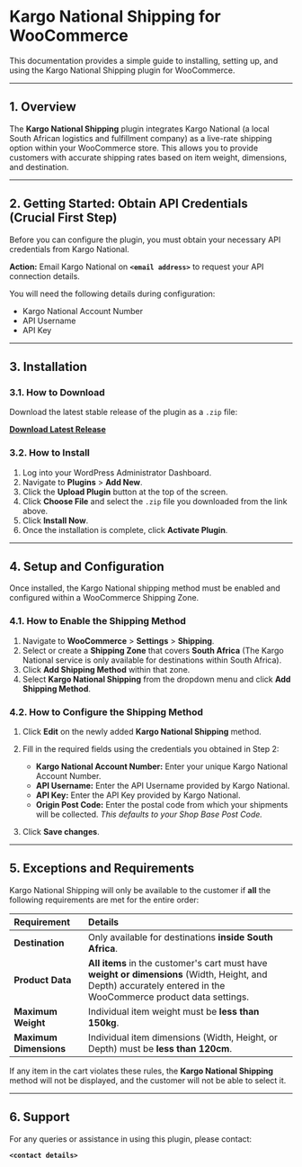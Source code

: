 # Kargo National Shipping for WooCommerce

This documentation provides a simple guide to installing, setting up, and using the Kargo National Shipping plugin for WooCommerce.

---

## 1. Overview

The **Kargo National Shipping** plugin integrates Kargo National (a local South African logistics and fulfillment company) as a live-rate shipping option within your WooCommerce store. This allows you to provide customers with accurate shipping rates based on item weight, dimensions, and destination.

---

## 2. Getting Started: Obtain API Credentials (Crucial First Step)

Before you can configure the plugin, you must obtain your necessary API credentials from Kargo National.

**Action:** Email Kargo National on **`<email address>`** to request your API connection details.

You will need the following details during configuration:
* Kargo National Account Number
* API Username
* API Key

---

## 3. Installation

### 3.1. How to Download

Download the latest stable release of the plugin as a `.zip` file:

**[Download Latest Release](https://github.com/hereandnowdigital/kargo-shipping/releases/latest)**

### 3.2. How to Install

1.  Log into your WordPress Administrator Dashboard.
2.  Navigate to **Plugins** > **Add New**.
3.  Click the **Upload Plugin** button at the top of the screen.
4.  Click **Choose File** and select the `.zip` file you downloaded from the link above.
5.  Click **Install Now**.
6.  Once the installation is complete, click **Activate Plugin**.

---

## 4. Setup and Configuration

Once installed, the Kargo National shipping method must be enabled and configured within a WooCommerce Shipping Zone.

### 4.1. How to Enable the Shipping Method

1.  Navigate to **WooCommerce** > **Settings** > **Shipping**.
2.  Select or create a **Shipping Zone** that covers **South Africa** (The Kargo National service is only available for destinations within South Africa).
3.  Click **Add Shipping Method** within that zone.
4.  Select **Kargo National Shipping** from the dropdown menu and click **Add Shipping Method**.

### 4.2. How to Configure the Shipping Method

1.  Click **Edit** on the newly added **Kargo National Shipping** method.
2.  Fill in the required fields using the credentials you obtained in Step 2:
    * **Kargo National Account Number:** Enter your unique Kargo National Account Number.
    * **API Username:** Enter the API Username provided by Kargo National.
    * **API Key:** Enter the API Key provided by Kargo National.
    * **Origin Post Code:** Enter the postal code from which your shipments will be collected. *This defaults to your Shop Base Post Code.*

3.  Click **Save changes**.

---

## 5. Exceptions and Requirements

Kargo National Shipping will only be available to the customer if **all** the following requirements are met for the entire order:

| Requirement | Details |
| :--- | :--- |
| **Destination** | Only available for destinations **inside South Africa**. |
| **Product Data** | **All items** in the customer's cart must have **weight or dimensions** (Width, Height, and Depth) accurately entered in the WooCommerce product data settings. |
| **Maximum Weight** | Individual item weight must be **less than 150kg**. |
| **Maximum Dimensions**| Individual item dimensions (Width, Height, or Depth) must be **less than 120cm**. |

If any item in the cart violates these rules, the **Kargo National Shipping** method will not be displayed, and the customer will not be able to select it.

---

## 6. Support

For any queries or assistance in using this plugin, please contact:

**`<contact details>`**